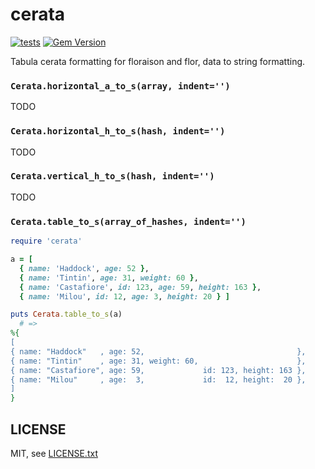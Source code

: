 
# cerata

[![tests](https://github.com/floraison/cerata/workflows/test/badge.svg)](https://github.com/floraison/cerata/actions)
[![Gem Version](https://badge.fury.io/rb/cerata.svg)](https://badge.fury.io/rb/cerata)

Tabula cerata formatting for floraison and flor, data to string formatting.

### `Cerata.horizontal_a_to_s(array, indent='')`

TODO

### `Cerata.horizontal_h_to_s(hash, indent='')`

TODO

### `Cerata.vertical_h_to_s(hash, indent='')`

TODO

### `Cerata.table_to_s(array_of_hashes, indent='')`

```ruby
require 'cerata'

a = [
  { name: 'Haddock', age: 52 },
  { name: 'Tintin', age: 31, weight: 60 },
  { name: 'Castafiore', id: 123, age: 59, height: 163 },
  { name: 'Milou', id: 12, age: 3, height: 20 } ]

puts Cerata.table_to_s(a)
  # =>
%{
[
{ name: "Haddock"   , age: 52,                                  },
{ name: "Tintin"    , age: 31, weight: 60,                      },
{ name: "Castafiore", age: 59,             id: 123, height: 163 },
{ name: "Milou"     , age:  3,             id:  12, height:  20 },
]
}
```


## LICENSE

MIT, see [LICENSE.txt](LICENSE.txt)

